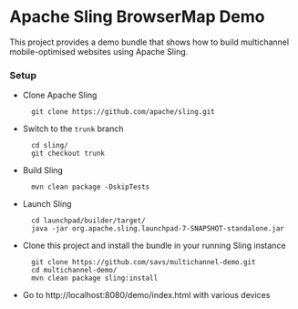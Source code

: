 # Apache Sling BrowserMap Demo #

This project provides a demo bundle that shows how to build multichannel mobile-optimised websites using Apache Sling.

### Setup ###

* Clone Apache Sling

        git clone https://github.com/apache/sling.git

* Switch to the `trunk` branch

        cd sling/
        git checkout trunk

* Build Sling

        mvn clean package -DskipTests

* Launch Sling

        cd launchpad/builder/target/
        java -jar org.apache.sling.launchpad-7-SNAPSHOT-standalone.jar

* Clone this project and install the bundle in your running Sling instance

        git clone https://github.com/savs/multichannel-demo.git
        cd multichannel-demo/
        mvn clean package sling:install

* Go to http://localhost:8080/demo/index.html with various devices
